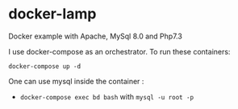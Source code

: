 # docker-lamp

Docker example with Apache, MySql 8.0 and Php7.3

I use docker-compose as an orchestrator. To run these containers:

```
docker-compose up -d
```
One can use mysql inside the container :

- `docker-compose exec bd bash` with `mysql -u root -p`